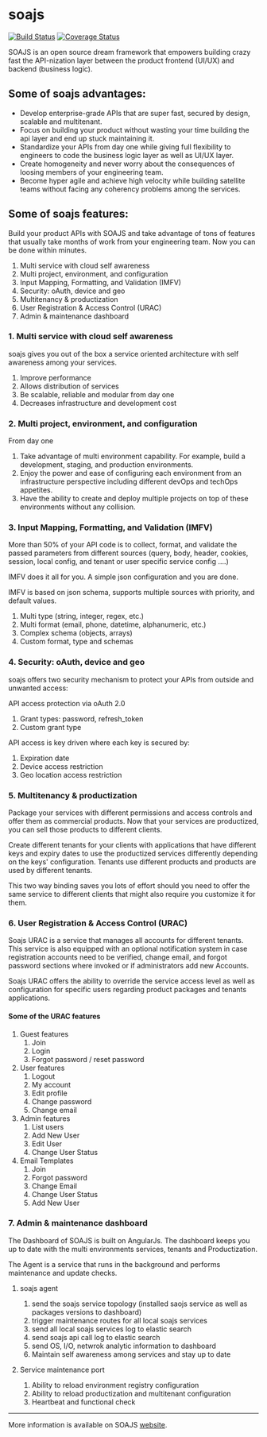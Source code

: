 # soajs
[![Build Status](https://travis-ci.org/soajs/soajs.svg?branch=master)](https://travis-ci.org/soajs/soajs)
[![Coverage Status](https://coveralls.io/repos/soajs/soajs/badge.png)](https://coveralls.io/r/soajs/soajs)

SOAJS is an open source dream framework that empowers building crazy fast the API-nization layer between the product frontend (UI/UX) and backend (business logic).

## Some of soajs advantages:
* Develop enterprise-grade APIs that are super fast, secured by design, scalable and multitenant.
* Focus on building your product without wasting your time building the api layer and end up stuck maintaining it.
* Standardize your APIs from day one while giving full flexibility to engineers to code the business logic layer as well as UI/UX layer.
* Create homogeneity and never worry about the consequences of loosing members of your engineering team.
* Become hyper agile and achieve high velocity while building satellite teams without facing any coherency problems among the services.

## Some of soajs features:
Build your product APIs with SOAJS and take advantage of tons of features that usually take months of work from your engineering team. Now you can be done within minutes.

1. Multi service with cloud self awareness
2. Multi project, environment, and configuration
3. Input Mapping, Formatting, and Validation (IMFV)
4. Security: oAuth, device and geo
5. Multitenancy & productization
6. User Registration & Access Control (URAC)
7. Admin & maintenance dashboard

### 1. Multi service with cloud self awareness
soajs gives you out of the box a service oriented architecture with self awareness among your services.

1. Improve performance
2. Allows distribution of services
3. Be scalable, reliable and modular from day one
4. Decreases infrastructure and development cost

### 2. Multi project, environment, and configuration
From day one

1. Take advantage of multi environment capability. For example, build a development, staging, and production environments.
2. Enjoy the power and ease of configuring each environment from an infrastructure perspective including different devOps and techOps appetites.
3. Have the ability to create and deploy multiple projects on top of these environments without any collision.

### 3. Input Mapping, Formatting, and Validation (IMFV)
More than 50% of your API code is to collect, format, and validate the passed parameters from different sources (query, body, header, cookies, session, local config, and tenant or user specific service config ….)

IMFV does it all for you. A simple json configuration and you are done.

IMFV is based on json schema, supports multiple sources with priority, and default values.

1. Multi type (string, integer, regex, etc.)
2. Multi format (email, phone, datetime, alphanumeric, etc.)
3. Complex schema (objects, arrays)
4. Custom format, type and schemas

### 4. Security: oAuth, device and geo
soajs offers two security mechanism to protect your APIs from outside and unwanted access:

API access protection via oAuth 2.0

1. Grant types: password, refresh_token
2. Custom grant type

API access is key driven where each key is secured by:

1. Expiration date
2. Device access restriction
3. Geo location access restriction

### 5. Multitenancy & productization
Package your services with different permissions and access controls and offer them as commercial products. Now that your services are productized, you can sell those products to different clients.

Create different tenants for your clients with applications that have different keys and expiry dates to use the productized services differently depending on the keys' configuration. Tenants use different products and products are used by different tenants.

This two way binding saves you lots of effort should you need to offer the same service to different clients that might also require you customize it for them.


### 6. User Registration & Access Control (URAC)
Soajs URAC is a service that manages all accounts for different tenants. This service is also equipped with an optional notification system in case registration accounts need to be verified, change email, and forgot password sections where invoked or if administrators add new Accounts.

Soajs URAC offers the ability to override the service access level as well as configuration for specific users regarding product packages and tenants applications.

#### Some of the URAC features
1. Guest features
    1. Join
    2. Login
    3. Forgot password / reset password
2. User features
    1. Logout
    4. My account
    5. Edit profile
    6. Change password
    7. Change email
3. Admin features
    1. List users
    2. Add New User
    3. Edit User
    4. Change User Status
4. Email Templates
    1. Join
    2. Forgot password
    3. Change Email
    4. Change User Status
    5. Add New User

### 7. Admin & maintenance dashboard
The Dashboard of SOAJS is built on AngularJs. The dashboard keeps you up to date with the multi environments services, tenants and Productization.

The Agent is a service that runs in the background and performs maintenance and update checks.

1. soajs agent
    1. send the soajs service topology (installed saojs service as well as packages versions to dashboard)
    2. trigger maintenance routes for all local soajs services
    3. send all local soajs services log to elastic search
    4. send soajs api call log to elastic search
    5. send OS, I/O, netwrok analytic information to dashboard
    6. Maintain self awareness among services and stay up to date

2. Service maintenance port
    1. Ability to reload environment registry configuration
    2. Ability to reload productization and multitenant configuration
    3. Heartbeat and functional check

---

More information is available on SOAJS [website](http://www.soajs.org).